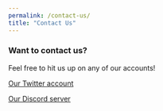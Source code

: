 ```yaml
---
permalink: /contact-us/
title: "Contact Us"
---
```


### Want to contact us?

Feel free to hit us up on any of our accounts!

[Our Twitter account][1]

[Our Discord server][2]

[1]: https://twitter.com/eriebears "Our Twitter"
[2]: https://discord.gg/68D5fQU "Our Discord server"
